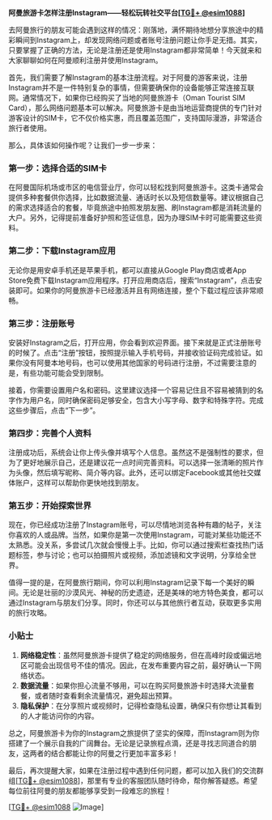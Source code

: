 **阿曼旅游卡怎样注册Instagram——轻松玩转社交平台[[TG💪+ @esim1088](https://t.me/s/esim1088)]**

去阿曼旅行的朋友可能会遇到这样的情况：刚落地，满怀期待地想分享旅途中的精彩瞬间到Instagram上，却发现网络问题或者账号注册问题让你手足无措。其实，只要掌握了正确的方法，无论是注册还是使用Instagram都非常简单！今天就来和大家聊聊如何在阿曼顺利注册并使用Instagram。

首先，我们需要了解Instagram的基本注册流程。对于阿曼的游客来说，注册Instagram并不是一件特别复杂的事情，但需要确保你的设备能够正常连接互联网。通常情况下，如果你已经购买了当地的阿曼旅游卡（Oman Tourist SIM Card），那么网络问题基本可以解决。阿曼旅游卡是由当地运营商提供的专门针对游客设计的SIM卡，它不仅价格实惠，而且覆盖范围广，支持国际漫游，非常适合旅行者使用。

那么，具体该如何操作呢？让我们一步一步来：

### 第一步：选择合适的SIM卡

在阿曼国际机场或市区的电信营业厅，你可以轻松找到阿曼旅游卡。这类卡通常会提供多种套餐供你选择，比如数据流量、通话时长以及短信数量等。建议根据自己的需求选择适合的套餐，毕竟旅途中拍照发朋友圈、刷Instagram都是消耗流量的大户。另外，记得提前准备好护照和签证信息，因为办理SIM卡时可能需要这些资料。

### 第二步：下载Instagram应用

无论你是用安卓手机还是苹果手机，都可以直接从Google Play商店或者App Store免费下载Instagram应用程序。打开应用商店后，搜索“Instagram”，点击安装即可。如果你的阿曼旅游卡已经激活并且有网络连接，整个下载过程应该非常顺畅。

### 第三步：注册账号

安装好Instagram之后，打开应用，你会看到欢迎界面。接下来就是正式注册账号的时候了。点击“注册”按钮，按照提示输入手机号码，并接收验证码完成验证。如果你没有阿曼本地号码，也可以使用其他国家的号码进行注册，不过需要注意的是，有些功能可能会受到限制。

接着，你需要设置用户名和密码。这里建议选择一个容易记住且不容易被猜到的名字作为用户名，同时确保密码足够安全，包含大小写字母、数字和特殊字符。完成这些步骤后，点击“下一步”。

### 第四步：完善个人资料

注册成功后，系统会让你上传头像并填写个人信息。虽然这不是强制性的要求，但为了更好地展示自己，还是建议花一点时间完善资料。可以选择一张清晰的照片作为头像，然后填写昵称、简介等内容。此外，还可以绑定Facebook或其他社交媒体账户，这样可以帮助你更快地找到朋友。

### 第五步：开始探索世界

现在，你已经成功注册了Instagram账号，可以尽情地浏览各种有趣的帖子，关注你喜欢的人或品牌。当然，如果你是第一次使用Instagram，可能对某些功能还不太熟悉。没关系，多尝试几次就会慢慢上手。比如，你可以通过搜索栏查找热门话题标签，参与讨论；也可以拍摄照片或视频，添加滤镜和文字说明，分享给全世界。

值得一提的是，在阿曼旅行期间，你可以利用Instagram记录下每一个美好的瞬间。无论是壮丽的沙漠风光、神秘的历史遗迹，还是美味的地方特色美食，都可以通过Instagram与朋友们分享。同时，你还可以与其他旅行者互动，获取更多实用的旅行攻略。

### 小贴士

1. **网络稳定性**：虽然阿曼旅游卡提供了稳定的网络服务，但在高峰时段或偏远地区可能会出现信号不佳的情况。因此，在发布重要内容之前，最好确认一下网络状态。
2. **数据流量**：如果你担心流量不够用，可以在购买阿曼旅游卡时选择大流量套餐，或者随时查看剩余流量情况，避免超出预算。
3. **隐私保护**：在分享照片或视频时，记得检查隐私设置，确保只有你想让其看到的人才能访问你的内容。

总之，阿曼旅游卡为你的Instagram之旅提供了坚实的保障，而Instagram则为你搭建了一个展示自我的广阔舞台。无论是记录旅程点滴，还是寻找志同道合的朋友，这两者的结合都能让你的阿曼之行更加丰富多彩！

最后，再次提醒大家，如果在注册过程中遇到任何问题，都可以加入我们的交流群组[[TG💪+ @esim1088](https://t.me/s/esim1088)]，那里有专业的客服团队随时待命，帮你解答疑惑。希望每位前往阿曼的朋友都能够享受到一段难忘的旅程！

[[TG💪+ @esim1088](https://t.me/s/esim1088) ![Image](https://i.postimg.cc/4NQfJmqS/Snipaste-2025-05-13-00-14-12.png)]